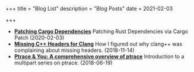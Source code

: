 +++
title = "Blog List"
description = "Blog Posts"
date = 2021-02-03

+++

- **[Patching Cargo Dependencies](/blog/cargo-patch)**
  Patching Rust Dependencies via Cargo Patch (2020-02-03)
- **[Missing C++ Headers for Clang](/blog/clangmissingheaders)**
  How I figured out why clang++ was complaining about missing headers. (2018-11-14)
- **[Ptrace & You: A comprehensive overview of ptrace](/blog/ptraceintro)**
  Introduction to a multipart series on ptrace. (2018-06-19)

